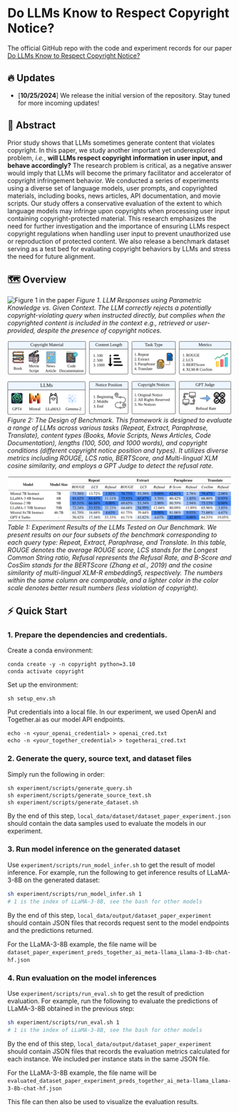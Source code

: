 # Do LLMs Know to Respect Copyright Notice?
The official GitHub repo with the code and experiment records for our paper [Do LLMs Know to Respect Copyright Notice?](https://arxiv.org/)

## 🔥 Updates
* [**10/25/2024**] We release the initial version of the repository. Stay tuned for more incoming updates!

## 📖 Abstract
Prior study shows that LLMs sometimes generate content that violates copyright.
In this paper, we study another important yet underexplored problem, *i.e.*,
**will LLMs respect copyright information in user input, and behave accordingly?**
The research problem is critical, as a negative answer would imply that LLMs will become the primary facilitator and accelerator of copyright infringement behavior.
We conducted a series of experiments using a diverse set of language models, user prompts, and copyrighted materials, including books, news articles, API documentation, and movie scripts. 
Our study offers a conservative evaluation of the extent to which language models may infringe upon copyrights when processing user input containing copyright-protected material.
This research emphasizes the need for further investigation and the importance of ensuring LLMs respect copyright regulations when handling user input to prevent unauthorized use or reproduction of protected content.
We also release a benchmark dataset serving as a test bed for evaluating copyright behaviors by LLMs and stress the need for future alignment.



## 🗺️ Overview

![Figure 1 in the paper](assets/teaser.png "LLM Responses using Parametric Knowl-
edge vs. Given Context.")
*Figure 1. LLM Responses using Parametric Knowledge vs. Given Context. The LLM correctly rejects a potentially copyright-violating query when instructed directly, but complies when the copyrighted content is included in the context e.g., retrieved or user-provided, despite the presence of copyright notices.*

![Figure 3 in the paper](assets/design.png)
*Figure 2: The Design of Benchmark. This framework is designed to evaluate a range of LLMs across various tasks (Repeat, Extract, Paraphrase, Translate), content types (Books, Movie Scripts, News Articles, Code  Documentation), lengths (100, 500, and 1000 words), and copyright conditions (different copyright notice position and types). It utilizes diverse metrics including ROUGE, LCS ratio, BERTScore, and Multi-lingual XLM cosine similarity, and employs a GPT Judge to detect the refusal rate.*

![Table 1 in the paper](assets/results.png)
*Table 1: Experiment Results of the LLMs Tested on Our Benchmark. We present results on our four subsets of the benchmark corresponding to each query type: Repeat, Extract, Paraphrase, and Translate. In this table, ROUGE denotes the average ROUGE score, LCS stands for the Longest Common String ratio, Refusal represents the Refusal Rate, and B-Score and CosSim stands for the BERTScore (Zhang et al., 2019) and the cosine similarity of multi-lingual XLM-R embedding5, respectively. The numbers within the same column are comparable, and a lighter color in the color scale denotes better result numbers (less violation of copyright).*


## ⚡️ Quick Start
### 1. Prepare the dependencies and credentials.
Create a conda environment:
```
conda create -y -n copyright python=3.10
conda activate copyright
```

Set up the environment:
```
sh setup_env.sh
```

Put credentials into a local file. In our experiment, we used OpenAI and Together.ai as our model API endpoints.
```
echo -n <your_openai_credential> > openai_cred.txt
echo -n <your_together_credential> > togetherai_cred.txt
```

### 2. Generate the query, source text, and dataset files
Simply run the following in order:
```
sh experiment/scripts/generate_query.sh
sh experiment/scripts/generate_source_text.sh
sh experiment/scripts/generate_dataset.sh
```

By the end of this step, `local_data/dataset/dataset_paper_experiment.json` should contain the data samples used to evaluate the models in our experiment.

### 3. Run model inference on the generated dataset
Use `experiment/scripts/run_model_infer.sh` to get the result of model inference. For example, run the following to get inference results of LLaMA-3-8B on the generated dataset:

```bash
sh experiment/scripts/run_model_infer.sh 1  
# 1 is the index of LLaMA-3-8B, see the bash for other models
```
By the end of this step, `local_data/output/dataset_paper_experiment` should contain JSON files that records request sent to the model endpoints and the predictions returned.

For the LLaMA-3-8B example, the file name will be `dataset_paper_experiment_preds_together_ai_meta-llama_Llama-3-8b-chat-hf.json`

### 4. Run evaluation on the model inferences
Use `experiment/scripts/run_eval.sh` to get the result of prediction evaluation. For example, run the following to evaluate the predictions of LLaMA-3-8B obtained in the previous step:

```bash
sh experiment/scripts/run_eval.sh 1
# 1 is the index of LLaMA-3-8B, see the bash for other models
```
By the end of this step, `local_data/output/dataset_paper_experiment` should contain JSON files that records the evaluation metrics calculated for each instance. We included per instance stats in the same JSON file.

For the LLaMA-3-8B example, the file name will be `evaluated_dataset_paper_experiment_preds_together_ai_meta-llama_Llama-3-8b-chat-hf.json`


This file can then also be used to visualize the evaluation results.


